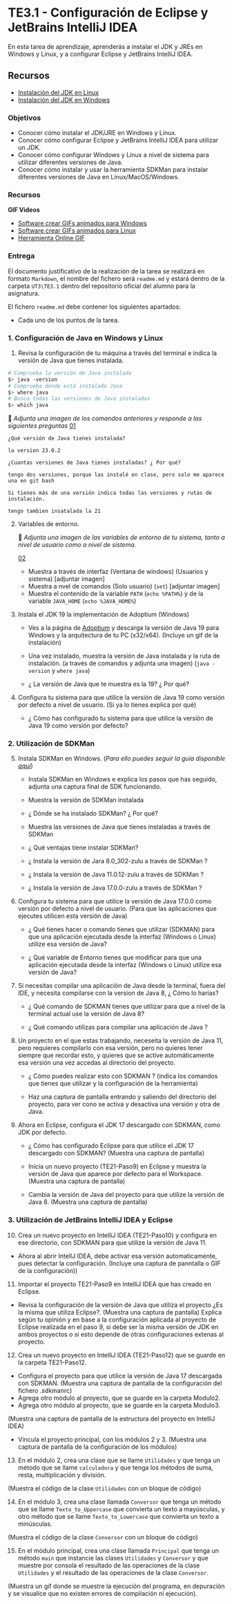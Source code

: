 # TE3.1 - Configuración de Eclipse y JetBrains IntelliJ IDEA

En esta tarea de aprendizaje, aprenderás a instalar el JDK y JREs en Windows y Linux, y a configurar Eclipse y JetBrains IntelliJ IDEA.

## Recursos

- [Instalación del JDK en Linux](https://docs.oracle.com/javase/8/docs/technotes/guides/install/linux_jdk.html)
- [Instalación del JDK en Windows](https://docs.oracle.com/javase/8/docs/technotes/guides/install/windows_jdk_install.html)

### Objetivos

- Conocer cómo instalar el JDK/JRE en Windows y Linux.
- Conocer cómo configurar Eclipse y JetBrains IntelliJ IDEA para utilizar un JDK.
- Conocer cómo configurar Windows y Linux a nivel de sistema para utilizar diferentes versiones de Java.
- Conocer cómo instalar y usar la herramienta SDKMan para instalar diferentes versiones de Java en Linux/MacOS/Windows.

### Recursos

**GIF Videos**

- [Software crear GIFs animados para Windows](https://www.screentogif.com/)
- [Software crear GIFs animados para Linux](https://github.com/phw/peek)
- [Herramienta Online GIF](https://ezgif.com/video-to-gif)

### Entrega

El documento justificativo de la realización de la tarea se realizará en formato `Markdown`, el nombre del fichero será `readme.md` y estará dentro de la carpeta `UT3\TE3.1` dentro del repositorio oficial del alumno para la asignatura.

El fichero `readme.md` debe contener los siguientes apartados:

- Cada uno de los puntos de la tarea.

### 1. Configuración de Java en Windows y Linux

1. Revisa la configuración de tu máquina a través del terminal e indica la versión de Java que tienes instalada.

```bash
# Comprueba la versión de Java instalada
$> java -version
# Comprueba donde está instalado Java
$> where java
# Busca todas las versiones de Java instaladas
$> which java
```

📎 _Adjunta una imagen de los comandos anteriores y responde a las siguientes preguntas_
[01](img/01.png)

    ¿Qué versión de Java tienes instalada?
    
    la version 23.0.2

    ¿Cuantas versiones de Java tienes instaladas? ¿ Por qué?

    tengo dos versiones, porque las instalé en clase, pero solo me aparece una en git bash

    Si tienes más de una versión indica todas las versiones y rutas de instalación.

    tengo tambien insatalada la 21

2. Variables de entorno.

   📎 _Adjunta una imagen de las variables de entorno de tu sistema, tanto a nivel de usuario como a nivel de sistema._

   [02](img/02.png)

   - Muestra a través de interfaz (Ventana de windows) (Usuarios y sistema) [adjuntar imagen]
   - Muestra a nvel de comandos (Solo usuario) (`set`) [adjuntar imagen]
   - Muestra el contenido de la variable `PATH` (`echo %PATH%`) y de la variable `JAVA_HOME` (`echo %JAVA_HOME%`)

3. Instala el JDK 19 la implementación de Adoptium (Windows)

   - Ves a la página de [Adoptium](https://adoptium.net/) y descarga la versión de Java 19 para Windows y la arquitectura de tu PC (x32/x64).
     (Incluye un gif de la instalación)

   - Una vez instalado, muestra la versión de Java instalada y la ruta de instalación. (a través de comandos y adjunta una imagen)
     (`java -version` y `where java`)

   - ¿ La versión de Java que te muestra es la 19? ¿ Por qué?

4. Configura tu sistema para que utilice la versión de Java 19 como versión por defecto a nivel de usuario. (Si ya lo tienes explica por qué)

   - ¿ Cómo has configurado tu sistema para que utilice la versión de Java 19 como versión por defecto?

### 2. Utilización de SDKMan

5. Instala SDKMan en Windows. (_Para ello puedes seguir la guía disponible [aquí](../docs/doc_sdkman.md)_)

   - Instala SDKMan en Windows e explica los pasos que has seguido, adjunta una captura final de SDK funcionando.

   - Muestra la versión de SDKMan instalada

   - ¿ Dónde se ha instalado SDKMan? ¿ Por qué?

   - Muestra las versiones de Java que tienes instaladas a través de SDKMan

   - ¿ Qué ventajas tiene instalar SDKMan?

   - ¿ Instala la versión de Jara 8.0_302-zulu a través de SDKMan ?

   - ¿ Instala la versión de Java 11.0.12-zulu a través de SDKMan ?

   - ¿ Instala la versión de Java 17.0.0-zulu a través de SDKMan ?

6. Configura tu sistema para que utilice la versión de Java 17.0.0 como versión por defecto a nivel de usuario. (Para que las aplicaciones que ejecutes utilicen esta versión de Java)

   - ¿ Qué tienes hacer o comando tienes que utilizar (SDKMAN) para que una aplicación ejecutada desde la interfaz (Windows o Linux) utilize esa versión de Java?

   - ¿ Qué variable de Entorno tienes que modificar para que una aplicación ejecutada desde la interfaz (Windows o Linux) utilize esa versión de Java?

7. Si necesitas compilar una aplicación de Java desde la terminal, fuera del IDE, y necesita compilarse con la version de Java 8, ¿ Cómo lo harías?

   - ¿ Qué comando de SDKMAN tienes que utilizar para que a nivel de la terminal actual use la versión de Java 8?

   - ¿ Qué comando utilizas para compilar una aplicación de Java ?

8. Un proyecto en el que estas trabajando, neceseita la versión de Java 11, pero requieres compilarlo con esa versión, pero no quieres tener siempre que recordar esto, y quieres que se active automáticamente esa versión una vez accedas al directorio del proyecto.

   - ¿ Cómo puedes realizar esto con SDKMAN ? (indica los comandos que tienes que utilizar y la configuración de la herramienta)

   - Haz una captura de pantalla entrando y saliendo del directorio del proyecto, para ver cono se activa y desactiva una versión y otra de Java.

9. Ahora en Eclipse, configura el JDK 17 descargado con SDKMAN, como JDK por defecto.

   - ¿ Cómo has configurado Eclipse para que utilice el JDK 17 descargado con SDKMAN? (Muestra una captura de pantalla)

   - Inicia un nuevo proyecto (TE21-Paso9) en Eclipse y muestra la versión de Java que aparece por defecto para el Workspace. (Muestra una captura de pantalla)

   - Cambia la versión de Java del proyecto para que utilize la versión de Java 8. (Muestra una captura de pantalla)

### 3. Utilización de JetBrains IntelliJ IDEA y Eclipse

10. Crea un nuevo proyecto en IntelliJ IDEA (TE21-Paso10) y configura en ese directorio, con SDKMAN para que utilize la versión de Java 11.

- Ahora al abrir IntellJ IDEA, debe activar esa versión automaticamente, pues detectar la configuración. (Incluye una captura de panntalla o GIF de la configuración))

11. Importar el proyecto TE21-Paso9 en IntelliJ IDEA que has creado en Eclipse.

- Revisa la configuración de la versión de Java que utiliza el proyecto ¿Es la misma que utiliza Eclipse?. (Muestra una captura de pantalla)
  Explica según tu opinión y en base a la configuración aplicada al proyecto de Eclipse realizada en el paso 9, si debe ser la misma versión de JDK en ambos proyectos o si esto depende de otras configuraciones extenas al proyecto.

12. Crea un nuevo proyecto en IntelliJ IDEA (TE21-Paso12) que se guarde en la carpeta TE21-Paso12.

- Configura el proyecto para que utilice la versión de Java 17 descargada con SDKMAN. (Muestra una captura de pantalla de la configuración del fichero .sdkmanrc)
- Agrega otro módulo al proyecto, que se guarde en la carpeta Modulo2.
- Agrega otro módulo al proyecto, que se guarde en la carpeta Modulo3.

(Muestra una captura de pantalla de la estructura del proyecto en IntelliJ IDEA)

- Vincula el proyecto principal, con los módulos 2 y 3. (Muestra una captura de pantalla de la configuración de los módulos)

13. En el módulo 2, crea una clase que se llame `Utilidades` y que tenga un método que se llame `calculadora` y que tenga los métodos de suma, resta, multiplicación y división.

(Muestra el código de la clase `Utilidades` con un bloque de código)

14. En el módulo 3, crea una clase llamada `Conversor` que tenga un método que se llame `Texto_to_Uppercase` que convierta un texto a mayúsculas, y otro método que se llame `Texto_to_Lowercase` que convierta un texto a minúsculas.

(Muestra el código de la clase `Conversor` con un bloque de código)

15. En el módulo principal, crea una clase llamada `Principal` que tenga un método `main` que instancie las clases `Utilidades` y `Conversor` y que muestre por consola el resultado de las operaciones de la clase `Utilidades` y el resultado de las operaciones de la clase `Conversor`.

(Muestra un gif donde se muestre la ejecución del programa, en depuración y se visualice que no existen errores de compilación ni ejecución).

